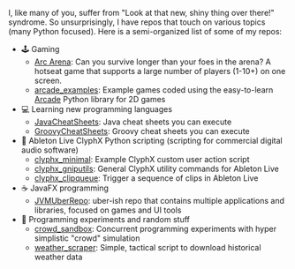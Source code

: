 I, like many of you, suffer from "Look at that new, shiny thing over there!" syndrome. 
So unsurprisingly, I have repos that touch on various topics (many Python focused).  Here is a semi-organized list
of some of my repos:

- :joystick: Gaming
  - [Arc Arena](https://github.com/SirGnip/arc_arena): Can you survive longer than your foes in the arena? A hotseat game that supports a large number of players (1-10+) on one screen.
  - [arcade_examples](https://github.com/SirGnip/arcade_examples): Example games coded using the easy-to-learn [Arcade](https://github.com/pythonarcade/arcade) Python library for 2D games
- :computer: Learning new programming languages
  - [JavaCheatSheets](https://github.com/SirGnip/JavaCheatSheets): Java cheat sheets you can execute
  - [GroovyCheatSheets](https://github.com/SirGnip/GroovyCheatSheets): Groovy cheat sheets you can execute
- :musical_keyboard: Ableton Live ClyphX Python scripting (scripting for commercial digital audio software)
  - [clyphx_minimal](https://github.com/SirGnip/clyphx_minimal): Example ClyphX custom user action script
  - [clyphx_gniputils](https://github.com/SirGnip/clyphx_gniputils): General ClyphX utility commands for Ableton Live
  - [clyphx_clipqueue](https://github.com/SirGnip/clyphx_clipqueue): Trigger a sequence of clips in Ableton Live
- :coffee: JavaFX programming
  - [JVMUberRepo](https://github.com/SirGnip/JVMUberRepo): uber-ish repo that contains multiple applications and libraries, focused on games and UI tools
- :game_die: Programming experiments and random stuff
  - [crowd_sandbox](https://github.com/SirGnip/crowd_sandbox): Concurrent programming experiments with hyper simplistic "crowd" simulation
  - [weather_scraper](https://github.com/SirGnip/weather_scraper): Simple, tactical script to download historical weather data
